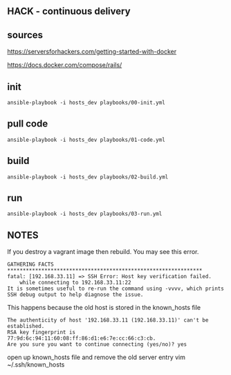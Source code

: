 ## HACK - continuous delivery


## sources

https://serversforhackers.com/getting-started-with-docker

https://docs.docker.com/compose/rails/


## init
```
ansible-playbook -i hosts_dev playbooks/00-init.yml
```

## pull code
```
ansible-playbook -i hosts_dev playbooks/01-code.yml
```

## build
```
ansible-playbook -i hosts_dev playbooks/02-build.yml
```

## run
```
ansible-playbook -i hosts_dev playbooks/03-run.yml
```

## NOTES

If you destroy a vagrant image then rebuild.  You may see this error.
```
GATHERING FACTS ***************************************************************
fatal: [192.168.33.11] => SSH Error: Host key verification failed.
    while connecting to 192.168.33.11:22
It is sometimes useful to re-run the command using -vvvv, which prints SSH debug output to help diagnose the issue.
```

This happens because the old host is stored in the known_hosts file
```
The authenticity of host '192.168.33.11 (192.168.33.11)' can't be established.
RSA key fingerprint is 77:9d:6c:94:11:60:08:ff:86:d1:e6:7e:cc:66:c3:cb.
Are you sure you want to continue connecting (yes/no)? yes
```
open up known_hosts file and remove the old server entry
vim ~/.ssh/known_hosts

